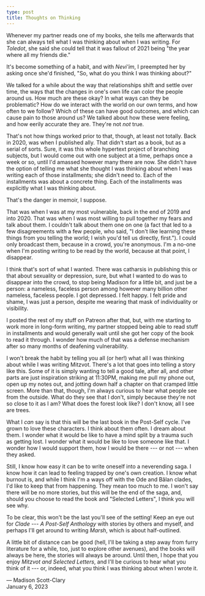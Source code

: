 ```yaml
---
type: post
title: Thoughts on Thinking
---
```


Whenever my partner reads one of my books, she tells me afterwards that she can always tell what I was thinking about when I was writing. For *Toledot*, she said she could tell that it was fallout of 2021 being "the year where all my friends die."

It's become something of a habit, and with *Nevi'im*, I preempted her by asking once she'd finished, "So, what do you think I was thinking about?"

We talked for a while about the way that relationships shift and settle over time, the ways that the changes in one's own life can color the people around us. How much are these okay? In what ways can they be problematic? How do we interact with the world on our own terms, and how often to we follow? Which of these can have good outcomes, and which can cause pain to those around us? We talked about how these were feeling, and how eerily accurate they are. They're not *not* true.

That's not how things worked prior to that, though, at least not totally. Back in 2020, was when I published ally. That didn't start as  a book, but as a serial of sorts. Sure, it was this whole hypertext project of branching subjects, but I would come out with one subject at a time, perhaps once a week or so, until I'd amassed however many there are now. She didn't have the option of telling me what she thought I was thinking about when I was writing each of those installments; she didn't need to. Each of the installments was about a concrete thing. Each of the installments was explicitly what I was thinking about.

That's the danger in memoir, I suppose.

That was when I was at my most vulnerable, back in the end of 2019 and into 2020. That was when I was most willing to pull together my fears and talk about them. I couldn't talk about them one on one (a fact that led to a few disagreements with a few people, who said, "I don't like learning these things from you telling the world; I wish you'd tell us directly, first."). I could only broadcast them, because in a crowd, you're anonymous. I'm a no-one when I'm posting writing to be read by the world, because at that point, I disappear.

I think that's sort of what I wanted. There was catharsis in publishing this or that about sexuality or depression, sure, but what I wanted to do was to disappear into the crowd, to stop being Madison for a little bit, and just be a person: a nameless, faceless person among however many billion other nameless, faceless people. I got depressed. I felt happy. I felt pride and shame, I was just a person, despite me wearing that mask of individuality or visibility.

I posted the rest of my stuff on Patreon after that, but, with me starting to work more in long-form writing, my partner stopped being able to read stuff in installments and would generally wait until she got her copy of the book to read it through. I wonder how much of that was a defense mechanism after so many months of deafening vulnerability.

I won't break the habit by telling you all (or her!) what all I was thinking about while I was writing Mitzvot. There's a lot that goes into telling a story like this. Some of it is simply wanting to tell a good tale, after all, and other parts are just inspiration striking at 11:30PM, making me pull my phone out, open up my notes out, and jotting down half a chapter on that cramped little screen. More than that, though, I'm always curious to hear what people see from the outside. What do they see that I don't, simply because they're not so close to it as I am? What does the forest look like? I don't know, all I see are trees.

What I *can* say is that this will be the last book in the Post-Self cycle. I've grown to love these characters. I think about them often. I dream about them. I wonder what it would be like to have a mind split by a trauma such as getting lost. I wonder what it would be like to love someone like that. I wonder how I would support them, how I would be there --- or not --- when they asked.

Still, I know how easy it can be to write oneself into a neverending saga. I know how it can lead to feeling trapped by one's own creation. I know what burnout is, and while I think I'm a ways off with the Ode and Bălan clades, I'd like to keep that from happening. They mean too much to me. I won't say there will be no more stories, but this will be the end of the saga, and, should you choose to read the book and "Selected Letters", I think you will see why.

To be clear, this won't be the last you'll see of the setting! Keep an eye out for *Clade --- A Post-Self Anthology* with stories by others and myself, and perhaps I'll get around to writing *Marsh*, which is about half-outlined.

A little bit of distance can be good (hell, I'll be taking a step away from furry literature for a while, too, just to explore other avenues), and the books will always be here, the stories will always be around. Until then, I hope that you enjoy *Mitzvot and Selected Letters*, and I'll be curious to hear what you think of it --- or, indeed, what you think I was thinking about when I wrote it.

<div>
— Madison Scott-Clary<br>
January 6, 2023
</div>
